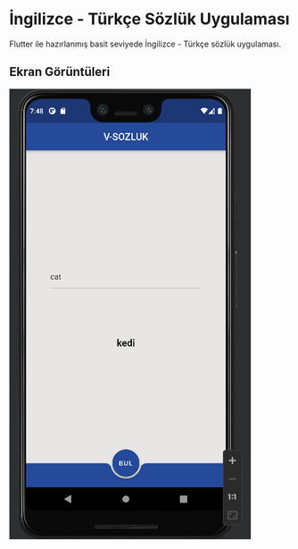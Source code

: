 # İngilizce - Türkçe Sözlük Uygulaması

Flutter ile hazırlanmış basit seviyede İngilizce - Türkçe sözlük uygulaması.

## Ekran Görüntüleri

![](https://github.com/Vedat-Demir/Flutter-Dictionary/blob/main/v-sozluk1.png?raw=true)
